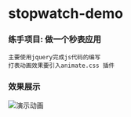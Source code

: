 # stopwatch-demo
### 练手项目: 做一个秒表应用

```
主要使用jquery完成js代码的编写
打表动画效果要引入animate.css 插件
```
### 效果展示

![演示动画](git@github.com:Guanghsy2000/stopwatch-demo.git/raw/演示动画/demo.gif)
